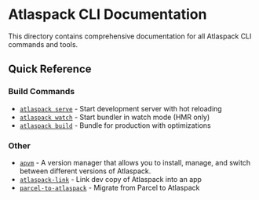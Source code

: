 # Atlaspack CLI Documentation

This directory contains comprehensive documentation for all Atlaspack CLI commands and tools.

## Quick Reference

### Build Commands

- [`atlaspack serve`](build.md#atlaspack-serve) - Start development server with hot reloading
- [`atlaspack watch`](build.md#atlaspack-watch) - Start bundler in watch mode (HMR only)
- [`atlaspack build`](build.md#atlaspack-build) - Bundle for production with optimizations

### Other

- [`apvm`](../../crates/apvm/README.md) - A version manager that allows you to install, manage, and switch between different versions of Atlaspack.
- [`atlaspack-link`](../../packages/dev/atlaspack-link/README.md) - Link dev copy of Atlaspack into an app
- [`parcel-to-atlaspack`](../../packages/migrations/parcel-to-atlaspack/README.md) - Migrate from Parcel to Atlaspack
